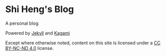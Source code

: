 # Shi Heng's Blog

A personal blog

Powered by <a href="https://jekyllrb.com">Jekyll</a> and <a href="https://github.com/kamikat/jekyll-theme-kagami">Kagami</a>

Except where otherwise noted, content on this site is licensed under a <a href="https://creativecommons.org/licenses/by-nc-nd/4.0/" target="_blank">CC BY-NC-ND 4.0</a> license.
